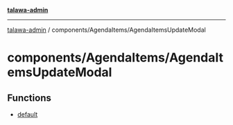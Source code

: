 [**talawa-admin**](../../../README.md)

***

[talawa-admin](../../../README.md) / components/AgendaItems/AgendaItemsUpdateModal

# components/AgendaItems/AgendaItemsUpdateModal

## Functions

- [default](functions/default.md)
